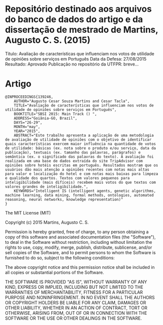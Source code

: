 # Repositório destinado aos arquivos do banco de dados do artigo e da dissertação de mestrado de Martins, Augusto C. S. (2015) 

Título: Avaliação de características que influenciam nos votos de utilidade de opiniões sobre serviços em Português
Data da Defesa: 27/08/2015
Resultado: Aprovado
Publicação no repositório da UTFPR: breve...

# Artigo
```
@INPROCEEDINGS{139246,
    AUTHOR="Augusto Cesar Souza Martins and Cesar Tacla",
    TITLE="Avaliação de características que influenciam nos votos de utilidade de opiniões sobre serviços em Português",
    BOOKTITLE="SBSI 2015: Main Track () ",
    ADDRESS="Goiânia-GO, Brazil",
    DAYS="26-29",
    MONTH="may",
    YEAR="2015",
    ABSTRACT="Este trabalho apresenta a aplicação de uma metodologia de avaliação de utilidade de opiniões com o objetivo de identificar quais características exercem maior influência na quantidade de votos de utilidade: básicas (ex. nota sobre o produto e/ou serviço, data da publicação), textuais (ex. tamanho das palavras, parágrafos) e semântica (ex. o significado das palavras do texto). A avaliação foi realizada em uma base de dados extraída do site TripAdvisor com opiniões sobre hotéis escritas em português. Resultados mostram que os usuários dão mais atenção a opiniões recentes com notas mais altas para valor e localização do hotel e com notas mais baixas para limpeza e qualidade dos quartos. Textos com valores pequenos para inteligibilidade (mais difíceis) recebem mais votos do que textos com valores grandes de inteligibilidade.",
    KEYWORDS="Intelligent IS (intelligent agents, genetic algorithms, machine learning, data mining, formal methods, ontologies, automated reasoning, neural networks, knowledge representation)"
}
```

The MIT License (MIT)

Copyright (c) 2015 Martins, Augusto C. S. 

Permission is hereby granted, free of charge, to any person obtaining a copy of
this software and associated documentation files (the "Software"), to deal in
the Software without restriction, including without limitation the rights to
use, copy, modify, merge, publish, distribute, sublicense, and/or sell copies of
the Software, and to permit persons to whom the Software is furnished to do so,
subject to the following conditions:

The above copyright notice and this permission notice shall be included in all
copies or substantial portions of the Software.

THE SOFTWARE IS PROVIDED "AS IS", WITHOUT WARRANTY OF ANY KIND, EXPRESS OR
IMPLIED, INCLUDING BUT NOT LIMITED TO THE WARRANTIES OF MERCHANTABILITY, FITNESS
FOR A PARTICULAR PURPOSE AND NONINFRINGEMENT. IN NO EVENT SHALL THE AUTHORS OR
COPYRIGHT HOLDERS BE LIABLE FOR ANY CLAIM, DAMAGES OR OTHER LIABILITY, WHETHER
IN AN ACTION OF CONTRACT, TORT OR OTHERWISE, ARISING FROM, OUT OF OR IN
CONNECTION WITH THE SOFTWARE OR THE USE OR OTHER DEALINGS IN THE SOFTWARE.

